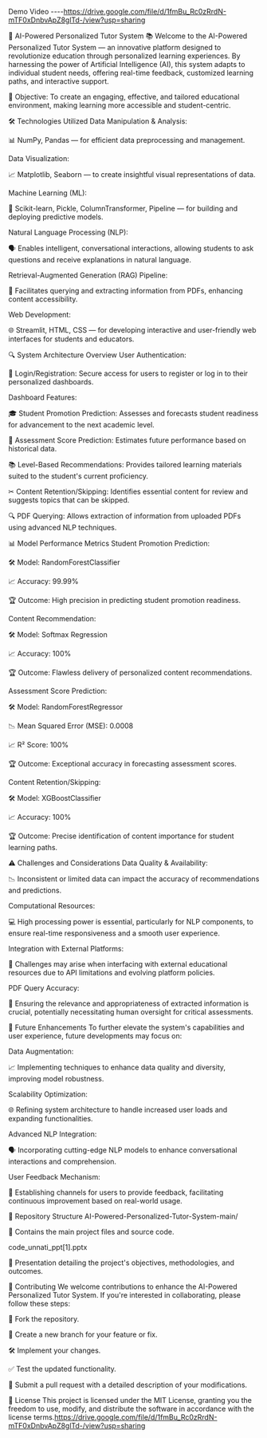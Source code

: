 Demo Video ----https://drive.google.com/file/d/1fmBu_Rc0zRrdN-mTF0xDnbvApZ8glTd-/view?usp=sharing

🤖 AI-Powered Personalized Tutor System 📚
Welcome to the AI-Powered Personalized Tutor System — an innovative platform designed to revolutionize education through personalized learning experiences. By harnessing the power of Artificial Intelligence (AI), this system adapts to individual student needs, offering real-time feedback, customized learning paths, and interactive support.

🎯 Objective: To create an engaging, effective, and tailored educational environment, making learning more accessible and student-centric.

🛠 Technologies Utilized
Data Manipulation & Analysis:

📊 NumPy, Pandas — for efficient data preprocessing and management.

Data Visualization:

📈 Matplotlib, Seaborn — to create insightful visual representations of data.

Machine Learning (ML):

🤖 Scikit-learn, Pickle, ColumnTransformer, Pipeline — for building and deploying predictive models.

Natural Language Processing (NLP):

🗣 Enables intelligent, conversational interactions, allowing students to ask questions and receive explanations in natural language.

Retrieval-Augmented Generation (RAG) Pipeline:

📄 Facilitates querying and extracting information from PDFs, enhancing content accessibility.

Web Development:

🌐 Streamlit, HTML, CSS — for developing interactive and user-friendly web interfaces for students and educators.

🔍 System Architecture Overview
User Authentication:

🔑 Login/Registration: Secure access for users to register or log in to their personalized dashboards.

Dashboard Features:

🎓 Student Promotion Prediction: Assesses and forecasts student readiness for advancement to the next academic level.

📝 Assessment Score Prediction: Estimates future performance based on historical data.

📚 Level-Based Recommendations: Provides tailored learning materials suited to the student's current proficiency.

✂ Content Retention/Skipping: Identifies essential content for review and suggests topics that can be skipped.

🔍 PDF Querying: Allows extraction of information from uploaded PDFs using advanced NLP techniques.

📊 Model Performance Metrics
Student Promotion Prediction:

🛠 Model: RandomForestClassifier

📈 Accuracy: 99.99%

🏆 Outcome: High precision in predicting student promotion readiness.

Content Recommendation:

🛠 Model: Softmax Regression

📈 Accuracy: 100%

🏆 Outcome: Flawless delivery of personalized content recommendations.

Assessment Score Prediction:

🛠 Model: RandomForestRegressor

📉 Mean Squared Error (MSE): 0.0008

📈 R² Score: 100%

🏆 Outcome: Exceptional accuracy in forecasting assessment scores.

Content Retention/Skipping:

🛠 Model: XGBoostClassifier

📈 Accuracy: 100%

🏆 Outcome: Precise identification of content importance for student learning paths.

⚠ Challenges and Considerations
Data Quality & Availability:

📉 Inconsistent or limited data can impact the accuracy of recommendations and predictions.

Computational Resources:

💻 High processing power is essential, particularly for NLP components, to ensure real-time responsiveness and a smooth user experience.

Integration with External Platforms:

🔌 Challenges may arise when interfacing with external educational resources due to API limitations and evolving platform policies.

PDF Query Accuracy:

📄 Ensuring the relevance and appropriateness of extracted information is crucial, potentially necessitating human oversight for critical assessments.

🚀 Future Enhancements
To further elevate the system's capabilities and user experience, future developments may focus on:

Data Augmentation:

📈 Implementing techniques to enhance data quality and diversity, improving model robustness.

Scalability Optimization:

🌐 Refining system architecture to handle increased user loads and expanding functionalities.

Advanced NLP Integration:

🗣 Incorporating cutting-edge NLP models to enhance conversational interactions and comprehension.

User Feedback Mechanism:

📝 Establishing channels for users to provide feedback, facilitating continuous improvement based on real-world usage.

📂 Repository Structure
AI-Powered-Personalized-Tutor-System-main/

📁 Contains the main project files and source code.

code_unnati_ppt[1].pptx

📄 Presentation detailing the project's objectives, methodologies, and outcomes.

🤝 Contributing
We welcome contributions to enhance the AI-Powered Personalized Tutor System. If you're interested in collaborating, please follow these steps:

🍴 Fork the repository.

🌿 Create a new branch for your feature or fix.

🛠 Implement your changes.

✅ Test the updated functionality.

📩 Submit a pull request with a detailed description of your modifications.

📄 License
This project is licensed under the MIT License, granting you the freedom to use, modify, and distribute the software in accordance with the license terms.https://drive.google.com/file/d/1fmBu_Rc0zRrdN-mTF0xDnbvApZ8glTd-/view?usp=sharing
